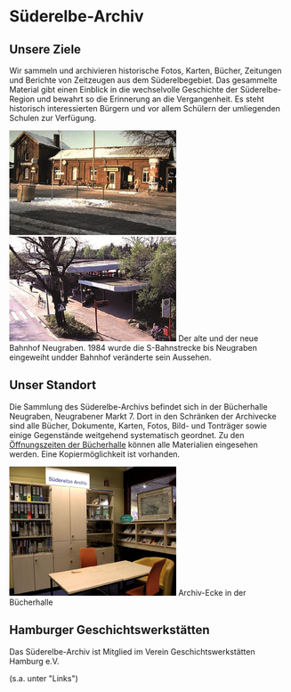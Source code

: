 # Süderelbe-Archiv

## Unsere Ziele

Wir sammeln und archivieren historische Fotos, Karten, Bücher, Zeitungen
und Berichte von Zeitzeugen aus dem Süderelbegebiet. Das gesammelte
Material gibt einen Einblick in die wechselvolle Geschichte der
Süderelbe-Region und bewahrt so die Erinnerung an die Vergangenheit. Es
steht historisch interessierten Bürgern und vor allem Schülern der
umliegenden Schulen zur Verfügung.

![](/img/Bahnhof_Ngr_alt.png)
![](/img/Bahnhof_Ngr_neu.png)
Der alte und der neue Bahnhof Neugraben. 1984 wurde die S-Bahnstrecke
bis Neugraben eingeweiht undder Bahnhof veränderte sein Aussehen.

## Unser Standort

Die Sammlung des Süderelbe-Archivs befindet sich in der Bücherhalle
Neugraben, Neugrabener Markt 7. Dort in den Schränken der Archivecke
sind alle Bücher, Dokumente, Karten, Fotos, Bild- und Tonträger sowie
einige Gegenstände weitgehend systematisch geordnet. Zu den
[Öffnungszeiten der
Bücherhalle](https://www.buecherhallen.de/neugraben)
können alle Materialien eingesehen werden. Eine Kopiermöglichkeit ist
vorhanden.

![](/img/Archivecke.png)
Archiv-Ecke in der Bücherhalle

## Hamburger Geschichtswerkstätten

Das Süderelbe-Archiv ist Mitglied im Verein Geschichtswerkstätten Hamburg
e.V.

(s.a. unter "Links")
